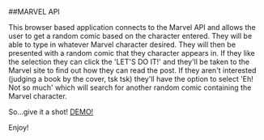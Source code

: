 ##MARVEL API

This browser based application connects to the Marvel API and allows the user to get a random comic based on the character entered.
They will be able to type in whatever Marvel character desired. They will then be presented with a random comic that they character appears in. If they like the selection they can click the 'LET'S DO IT!' and they'll be taken to the Marvel site to find out how they can read the post. If they aren't interested (judging a book by the cover, tsk tsk) they'll have the option to select 'Eh! Not so much' which will search for another random comic containing the Marvel character.

So...give it a shot!
[DEMO!](https://jenessawhite.github.io/marvel-jquery)

Enjoy!
